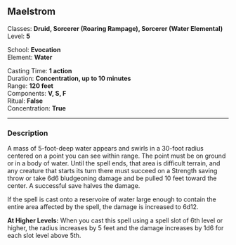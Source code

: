 ## Maelstrom

Classes: **Druid, Sorcerer (Roaring Rampage), Sorcerer (Water Elemental)**  
Level: **5**  

School: **Evocation**  
Element: **Water**  

Casting Time: **1 action**  
Duration: **Concentration, up to 10 minutes**  
Range: **120 feet**  
Components: **V, S, F**  
Ritual: **False**  
Concentration: **True**  

------

### Description

A mass of 5-foot-deep water appears and swirls in a 30-foot radius centered on a point you can see within range. The point must be on ground or in a body of water. Until the spell ends, that area is difficult terrain, and any creature that starts its turn there must succeed on a Strength saving throw or take 6d6 bludgeoning damage and be pulled 10 feet toward the center. A successful save halves the damage.

If the spell is cast onto a reservoire of water large enough to contain the entire area affected by the spell, the damage is increased to 6d12.

**At Higher Levels:** When you cast this spell using a spell slot of 6th level or higher, the radius increases by 5 feet and the damage increases by 1d6 for each slot level above 5th.